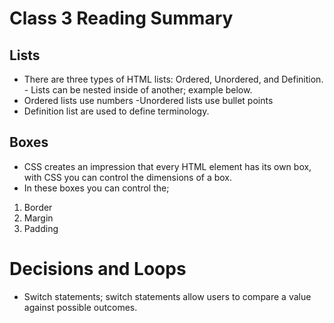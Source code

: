 # Class 3 Reading Summary

## Lists
- There are three types of HTML lists: Ordered, Unordered, and Definition. - Lists can be nested inside of another; example below.
- Ordered lists use numbers -Unordered lists use bullet points
- Definition list are used to define terminology.

 ## Boxes
- CSS creates an impression that every HTML element has its own box, with CSS you can control the dimensions of a box.
- In these boxes you can control the;
1. Border
1. Margin
1. Padding
  

# Decisions and Loops
 - Switch statements; switch statements allow users to compare a value against possible outcomes.